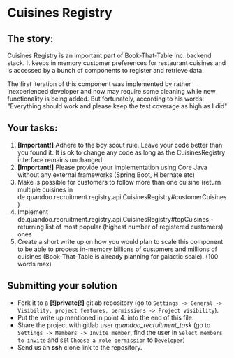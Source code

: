 # Cuisines Registry

## The story:

Cuisines Registry is an important part of Book-That-Table Inc. backend stack. It keeps in memory customer preferences for restaurant cuisines and is accessed by a bunch of components to register and retrieve data. 


The first iteration of this component was implemented by rather inexperienced developer and now may require some cleaning while new functionality is being added. But fortunately, according to his words: "Everything should work and please keep the test coverage as high as I did"


## Your tasks:
1. **[Important!]** Adhere to the boy scout rule. Leave your code better than you found it.
It is ok to change any code as long as the CuisinesRegistry interface remains unchanged.
2. **[Important!]** Please provide your implementation using Core Java without any external frameworks (Spring Boot, Hibernate etc)
3. Make is possible for customers to follow more than one cuisine (return multiple cuisines in de.quandoo.recruitment.registry.api.CuisinesRegistry#customerCuisines)
4. Implement de.quandoo.recruitment.registry.api.CuisinesRegistry#topCuisines - returning list of most popular (highest number of registered customers) ones
5. Create a short write up on how you would plan to scale this component to be able to process in-memory billions of customers and millions of cuisines (Book-That-Table is already planning for galactic scale). (100 words max)

## Submitting your solution

+ Fork it to a **[!]**private**[!]** gitlab repository (go to `Settings -> General -> Visibility, project features, permissions -> Project visibility`).
+ Put the write up mentioned in point 4. into the end of this file.
+ Share the project with gitlab user *quandoo_recruitment_task* (go to `Settings -> Members -> Invite member`, find the user in `Select members to invite` and set `Choose a role permission` to `Developer`)
+ Send us an **ssh** clone link to the repository.